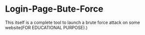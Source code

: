 # Login-Page-Bute-Force
This itself is a complete tool to launch a brute force attack on some website(FOR EDUCATIONAL PURPOSE).)
